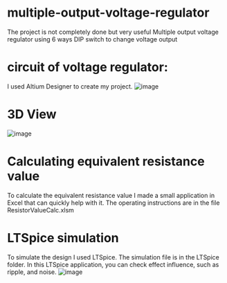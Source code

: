 # multiple-output-voltage-regulator
The project is not completely done but very useful
Multiple output voltage regulator using 6 ways DIP switch to change voltage output

# circuit of voltage regulator:
I used Altium Designer to create my project.
![image](https://user-images.githubusercontent.com/98824697/221682864-9be04c02-fd0b-4850-a99f-f2a630d0f2df.png)


# 3D View
![image](https://user-images.githubusercontent.com/98824697/221900843-fc3ef89d-d7e4-41c8-9c5c-fbdb3eb9d5e1.png)

# Calculating equivalent resistance value
To calculate the equivalent resistance value I made a small application in Excel that can quickly help with it.
The operating instructions are in the file ResistorValueCalc.xlsm 

# LTSpice simulation
To simulate the design I used LTSpice. The simulation file is in the LTSpice folder. 
In this LTSpice application, you can check effect influence, such as ripple, and noise.
![image](https://user-images.githubusercontent.com/98824697/222431508-7b68aa05-5eaa-4c2f-858e-6e23ebf4b5de.png)

